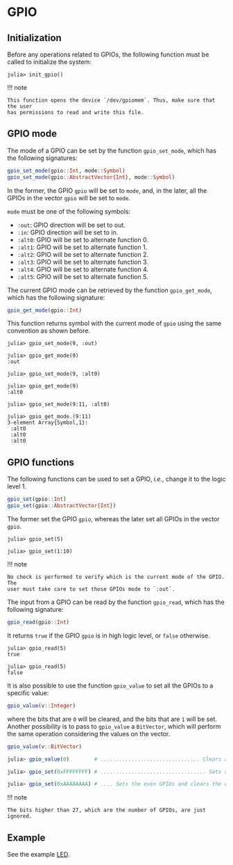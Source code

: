 GPIO
====

## Initialization

Before any operations related to GPIOs, the following function must be called to
initialize the system:

```julia-repl
julia> init_gpio()
```

!!! note

    This function opens the device `/dev/gpiomem`. Thus, make sure that the user
    has permissions to read and write this file.

## GPIO mode

The mode of a GPIO can be set by the function `gpio_set_mode`, which has the
following signatures:

```julia
gpio_set_mode(gpio::Int, mode::Symbol)
gpio_set_mode(gpio::AbstractVector{Int}, mode::Symbol)
```

In the former, the GPIO `gpio` will be set to `mode`, and, in the later, all
the GPIOs in the vector `gpio` will be set to `mode`.

`mode` must be one of the following symbols:

* `:out`: GPIO direction will be set to out.
* `:in`: GPIO direction will be set to in.
* `:alt0`: GPIO will be set to alternate function 0.
* `:alt1`: GPIO will be set to alternate function 1.
* `:alt2`: GPIO will be set to alternate function 2.
* `:alt3`: GPIO will be set to alternate function 3.
* `:alt4`: GPIO will be set to alternate function 4.
* `:alt5`: GPIO will be set to alternate function 5.

The current GPIO mode can be retrieved by the function `gpio_get_mode`, which
has the following signature:

```julia
gpio_get_mode(gpio::Int)
```

This function returns symbol with the current mode of `gpio` using the same
convention as shown before.

```julia-repl
julia> gpio_set_mode(9, :out)

julia> gpio_get_mode(9)
:out

julia> gpio_set_mode(9, :alt0)

julia> gpio_get_mode(9)
:alt0

julia> gpio_set_mode(9:11, :alt0)

julia> gpio_get_mode.(9:11)
3-element Array{Symbol,1}:
 :alt0
 :alt0
 :alt0
```

## GPIO functions

The following functions can be used to set a GPIO, *i.e.*, change it to the
logic level 1.

```julia
gpio_set(gpio::Int)
gpio_set(gpio::AbstractVector{Int})
```

The former set the GPIO `gpio`, whereas the later set all GPIOs in the vector `gpio`.

```julia-repl
julia> gpio_set(5)

julia> gpio_set(1:10)

```

!!! note

    No check is performed to verify which is the current mode of the GPIO. The
    user must take care to set those GPIOs mode to `:out`.

The input from a GPIO can be read by the function `gpio_read`, which has the
following signature:

```julia
gpio_read(gpio::Int)
```

It returns `true` if the GPIO `gpio` is in high logic level, or `false` otherwise.

```julia-repl
julia> gpio_read(5)
true

julia> gpio_read(5)
false

```

It is also possible to use the function `gpio_value` to set all the GPIOs to a
specific value:

```julia
gpio_value(v::Integer)
```

where the bits that are `0` will be cleared, and the bits that are `1` will be
set. Another possibility is to pass to `gpio_value` a `BitVector`, which will
perform the same operation considering the values on the vector.

```julia
gpio_value(v::BitVector)
```

```julia
julia> gpio_value(0)        # ................................ Clears all GPIOs.

julia> gpio_set(0xFFFFFFFF) # .................................. Sets all GPIOs.

julia> gpio_set(0xAAAAAAAA) # .... Sets the even GPIOs and clears the odd GPIOs.
```

!!! note

    The bits higher than 27, which are the number of GPIOs, are just ignored.

## Example

See the example [LED](@ref).
